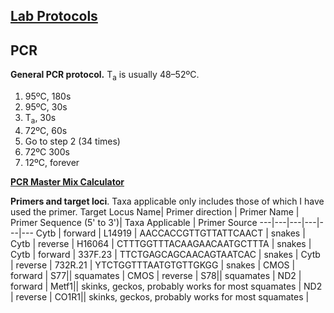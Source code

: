 ## [Lab Protocols](https://github.com/JeffWeinell/lab-protocols/blob/main/README.md)

## PCR

**General PCR protocol.** T<sub>a</sub> is usually 48–52ºC.

1. 95ºC, 180s
2. 95ºC, 30s
3. T<sub>a</sub>, 30s
4. 72ºC, 60s
5. Go to step 2 (34 times)
6. 72ºC 300s
7. 12ºC, forever

[**PCR Master Mix Calculator**](https://docs.google.com/spreadsheets/d/116dt41wZdYawEEVu8upvssZwvIqVNxRBZ9417bQTx8I/edit?usp=sharing)

**Primers and target loci**. Taxa applicable only includes those of which I have used the primer.
Target Locus Name| Primer direction | Primer Name | Primer Sequence (5' to 3')| Taxa Applicable | Primer Source
---|---|---|---|---|---
Cytb | forward | L14919 | AACCACCGTTGTTATTCAACT | snakes | 
Cytb | reverse | H16064 | CTTTGGTTTACAAGAACAATGCTTTA | snakes  | 
Cytb | forward | 337F.23 | TTCTGAGCAGCAACAGTAATCAC | snakes | 
Cytb | reverse | 732R.21 | YTCTGGTTTAATGTGTTGKGG | snakes | 
CMOS | forward | S77|| squamates | 
CMOS | reverse | S78|| squamates | 
ND2  | forward | Metf1|| skinks, geckos, probably works for most squamates | 
ND2  | reverse | CO1R1|| skinks, geckos, probably works for most squamates | 
